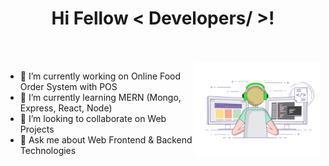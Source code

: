 <h1 align="center">Hi Fellow < Developers/ >!</h1>

<br/>
<br/>
<img width="40%" align="right" alt="Github" src="images/clone.gif" />

- 🔭 I’m currently working on Online Food Order System with POS
- 🌱 I’m currently learning MERN (Mongo, Express, React, Node)
- 👯 I’m looking to collaborate on Web Projects
- 💬 Ask me about Web Frontend & Backend Technologies
